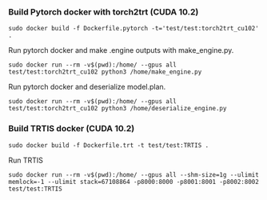 ### Build Pytorch docker with torch2trt (CUDA 10.2)
```
sudo docker build -f Dockerfile.pytorch -t='test/test:torch2trt_cu102' .
```

Run pytorch docker and make .engine outputs with make_engine.py.
```
sudo docker run --rm -v$(pwd):/home/ --gpus all test/test:torch2trt_cu102 python3 /home/make_engine.py
```

Run pytorch docker and deserialize model.plan.
```
sudo docker run --rm -v$(pwd):/home/ --gpus all test/test:torch2trt_cu102 python3 /home/deserialize_engine.py
```

### Build TRTIS docker (CUDA 10.2)
```
sudo docker build -f Dockerfile.trt -t test/test:TRTIS .
```

Run TRTIS
```
sudo docker run --rm -v$(pwd):/home/ --gpus all --shm-size=1g --ulimit memlock=-1 --ulimit stack=67108864 -p8000:8000 -p8001:8001 -p8002:8002 test/test:TRTIS
```
